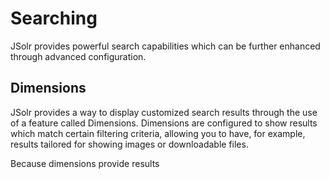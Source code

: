 # Searching
JSolr provides powerful search capabilities which can be further enhanced through advanced configuration.

## Dimensions
JSolr provides a way to display customized search results through the use of a feature called Dimensions. Dimensions are configured to show results which match certain filtering criteria, allowing you to have, for example, results tailored for showing images or downloadable files.

Because dimensions provide results 